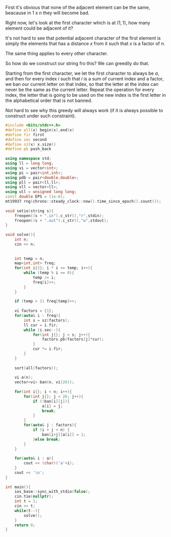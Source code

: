 First it's obvious that none of the adjacent element can be the same, beacause in $1 \text{ x } n$ they will become bad.

Right now, let's look at the first character which is at $(1, 1)$, how many element could be adjacent of it? 

It's not hard to see that potential adjacent character of the first element is simply the elements that has a distance $x$ from it such that $x$ is a factor of $n$.

The same thing applies to every other character.

So how do we construct our string fro this? We can greedily do that.

Starting from the first character, we let the first character to always be $a$, and then for every index $i$ such that $i$ is a sum of current index and a factor, we ban our current letter on that index, so that the letter at the index can never be the same as the current letter. Repeat the operation for every index, the letter that is going to be used on the new index is the first letter in the alphabetical order that is not banned.

Not hard to see why this greedy will always work (if it is always possible to construct under such constraint).

```cpp
#include <bits/stdc++.h>
#define all(x) begin(x),end(x)
#define fir first
#define sec second
#define sz(x) x.size()
#define pb push_back
 
using namespace std;
using ll = long long;
using vi = vector<int>;
using pi = pair<int,int>;
using pdb = pair<double,double>;
using pll = pair<ll,ll>;
using vll = vector<ll>;
using ull = unsigned long long;
const double EPS = (1e-6);
mt19937 rng(chrono::steady_clock::now().time_since_epoch().count());
 
void setio(string s){
    freopen((s + ".in").c_str(),"r",stdin);
    freopen((s + ".out").c_str(),"w",stdout);
}
 
void solve(){
    int n;
    cin >> n;
 
 
    int temp = n;
    map<int,int> freq;
    for(int i{2}; i * i <= temp; i++){
        while (temp % i == 0){
            temp /= i;
            freq[i]++;
        }
    }
 
    if (temp > 1) freq[temp]++;
 
    vi factors = {1};
    for(auto& i : freq){
        int s = sz(factors);
        ll cur = i.fir;
        while (i.sec--){
            for(int j{}; j < s; j++){
                factors.pb(factors[j]*cur);
            }
            cur *= i.fir;
        }
    }
 
    sort(all(factors));
    
    vi a(n);
    vector<vi> ban(n, vi(26));
 
    for(int i{}; i < n; i++){
        for(int j{}; j < 26; j++){
            if (!ban[i][j]){
                a[i] = j;
                break;
            }
        }    
        for(auto& j : factors){
            if (i + j < n) {
                ban[i+j][a[i]] = 1;
            }else break;
        }
    }
 
    for(auto& i : a){
        cout << (char)('a'+i);
    }
    cout << '\n';
}
 
int main(){
    ios_base::sync_with_stdio(false);
    cin.tie(nullptr);
    int t = 1;
    cin >> t;
    while(t--){
        solve();
    }
    return 0;
}
 
```